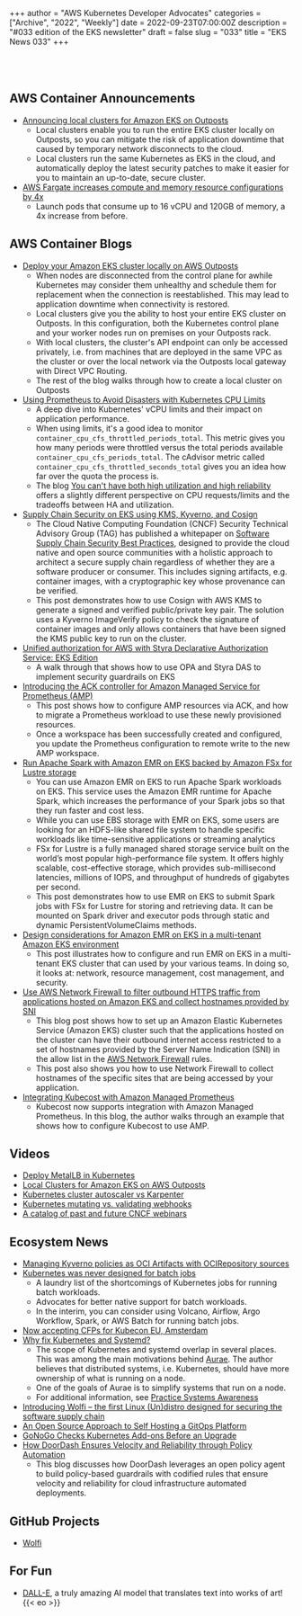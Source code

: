 +++
author = "AWS Kubernetes Developer Advocates"
categories = ["Archive", "2022", "Weekly"]
date = 2022-09-23T07:00:00Z
description = "#033 edition of the EKS newsletter"
draft = false
slug = "033"
title = "EKS News 033"
+++
<br/><br/><br/><br/>

## AWS Container Announcements

* [Announcing local clusters for Amazon EKS on Outposts](https://aws.amazon.com/about-aws/whats-new/2022/09/amazon-eks-outposts-local-clusters/)
  * Local clusters enable you to run the entire EKS cluster locally on Outposts, so you can mitigate the risk of application downtime that caused by temporary network disconnects to the cloud.
  * Local clusters run the same Kubernetes as EKS in the cloud, and automatically deploy the latest security patches to make it easier for you to maintain an up-to-date, secure cluster.
* [AWS Fargate increases compute and memory resource configurations by 4x](https://aws.amazon.com/about-aws/whats-new/2022/09/aws-fargate-increases-compute-memory-resource-configurations-4x/)
  * Launch pods that consume up to 16 vCPU and 120GB of memory, a 4x increase from before.

## AWS Container Blogs

* [Deploy your Amazon EKS cluster locally on AWS Outposts](https://aws.amazon.com/blogs/aws/deploy-your-amazon-eks-clusters-locally-on-aws-outposts/)
  * When nodes are disconnected from the control plane for awhile Kubernetes may consider them unhealthy and schedule them for replacement when the connection is reestablished. This may lead to application downtime when connectivity is restored.
  * Local clusters give you the ability to host your entire EKS cluster on Outposts. In this configuration, both the Kubernetes control plane and your worker nodes run on premises on your Outposts rack.
  * With local clusters, the cluster's API endpoint can only be accessed privately, i.e. from machines that are deployed in the same VPC as the cluster or over the local network via the Outposts local gateway with Direct VPC Routing.
  * The rest of the blog walks through how to create a local cluster on Outposts
* [Using Prometheus to Avoid Disasters with Kubernetes CPU Limits](https://aws.amazon.com/blogs/containers/using-prometheus-to-avoid-disasters-with-kubernetes-cpu-limits/)
  * A deep dive into Kubernetes' vCPU limits and their impact on application performance.
  * When using limits, it's a good idea to monitor `container_cpu_cfs_throttled_periods_total`. This metric gives you how many periods were throttled versus the total periods available `container_cpu_cfs_periods_total`. The cAdvisor metric called `container_cpu_cfs_throttled_seconds_total` gives you an idea how far over the quota the process is.
  * The blog [You can't have both high utilization and high reliability](https://home.robusta.dev/blog/kubernetes-utilization-vs-reliability/) offers a slightly different perspective on CPU requests/limits and the tradeoffs between HA and utilization.
* [Supply Chain Security on EKS using KMS, Kyverno, and Cosign](https://aws.amazon.com/blogs/opensource/supply-chain-security-on-amazon-elastic-kubernetes-service-amazon-eks-using-aws-key-management-service-aws-kms-kyverno-and-cosign/)
  * The Cloud Native Computing Foundation (CNCF) Security Technical Advisory Group (TAG) has published a whitepaper on [Software Supply Chain Security Best Practices](https://project.linuxfoundation.org/hubfs/CNCF_SSCP_v1.pdf), designed to provide the cloud native and open source communities with a holistic approach to architect a secure supply chain regardless of whether they are a software producer or consumer. This includes signing artifacts, e.g. container images, with a cryptographic key whose provenance can be verified.
  * This post demonstrates how to use Cosign with AWS KMS to generate a signed and verified public/private key pair. The solution uses a Kyverno ImageVerify policy to check the signature of container images and only allows containers that have been signed the KMS public key to run on the cluster.
* [Unified authorization for AWS with Styra Declarative Authorization Service: EKS Edition](https://aws.amazon.com/blogs/awsmarketplace/unified-authorization-aws-styra-declarative-authorization-service-eks-edition/)
  * A walk through that shows how to use OPA and Styra DAS to implement security guardrails on EKS
* [Introducing the ACK controller for Amazon Managed Service for Prometheus (AMP)](https://aws.amazon.com/blogs/mt/introducing-the-ack-controller-for-amazon-managed-service-for-prometheus/)
  * This post shows how to configure AMP resources via ACK, and how to migrate a Prometheus workload to use these newly provisioned resources.
  * Once a workspace has been successfully created and configured, you update the Prometheus configuration to remote write to the new AMP workspace.
* [Run Apache Spark with Amazon EMR on EKS backed by Amazon FSx for Lustre storage](https://aws.amazon.com/blogs/big-data/run-apache-spark-with-amazon-emr-on-eks-backed-by-amazon-fsx-for-lustre-storage/)
  * You can use Amazon EMR on EKS to run Apache Spark workloads on EKS. This service uses the Amazon EMR runtime for Apache Spark, which increases the performance of your Spark jobs so that they run faster and cost less.
  * While you can use EBS storage with EMR on EKS, some users are looking for an HDFS-like shared file system to handle specific workloads like time-sensitive applications or streaming analytics
  * FSx for Lustre is a fully managed shared storage service built on the world’s most popular high-performance file system. It offers highly scalable, cost-effective storage, which provides sub-millisecond latencies, millions of IOPS, and throughput of hundreds of gigabytes per second.
  * This post demonstrates how to use EMR on EKS to submit Spark jobs with FSx for Lustre for storing and retrieving data. It can be mounted on Spark driver and executor pods through static and dynamic PersistentVolumeClaims methods.
* [Design considerations for Amazon EMR on EKS in a multi-tenant Amazon EKS environment](https://aws.amazon.com/blogs/big-data/design-considerations-for-amazon-emr-on-eks-in-a-multi-tenant-amazon-eks-environment/)
  * This post illustrates how to configure and run EMR on EKS in a multi-tenant EKS cluster that can used by your various teams. In doing so, it looks at: network, resource management, cost management, and security.
* [Use AWS Network Firewall to filter outbound HTTPS traffic from applications hosted on Amazon EKS and collect hostnames provided by SNI](https://aws.amazon.com/blogs/security/use-aws-network-firewall-to-filter-outbound-https-traffic-from-applications-hosted-on-amazon-eks/)
  * This blog post shows how to set up an Amazon Elastic Kubernetes Service (Amazon EKS) cluster such that the applications hosted on the cluster can have their outbound internet access restricted to a set of hostnames provided by the Server Name Indication (SNI) in the allow list in the [AWS Network Firewall](https://aws.amazon.com/network-firewall/) rules.
  * This post also shows you how to use Network Firewall to collect hostnames of the specific sites that are being accessed by your application.
* [Integrating Kubecost with Amazon Managed Prometheus](https://aws.amazon.com/blogs/mt/integrating-kubecost-with-amazon-managed-service-for-prometheus/)
  * Kubecost now supports integration with Amazon Managed Prometheus. In this blog, the author walks through an example that shows how to configure Kubecost to use AMP.

## Videos

* [Deploy MetalLB in Kubernetes](https://www.youtube.com/watch?v=LMOYOtzpoXg)
* [Local Clusters for Amazon EKS on AWS Outposts](https://www.youtube.com/watch?v=zxTSKtQkF2M)
* [Kubernetes cluster autoscaler vs Karpenter](https://www.youtube.com/shorts/QMkhwpm9Zz0)
* [Kubernetes mutating vs. validating webhooks](https://www.youtube.com/shorts/iFYFZVzbibI)
* [A catalog of past and future CNCF webinars](https://community.cncf.io/cncf-online-programs/)

## Ecosystem News

* [Managing Kyverno policies as OCI Artifacts with OCIRepository sources](https://www.cncf.io/blog/2022/09/19/managing-kyverno-policies-as-oci-artifacts-with-ocirepository-sources/)
* [Kubernetes was never designed for batch jobs](https://betterprogramming.pub/kubernetes-was-never-designed-for-batch-jobs-f59be376a338)
  * A laundry list of the shortcomings of Kubernetes jobs for running batch workloads.
  * Advocates for better native support for batch workloads.
  * In the interim, you can consider using Volcano, Airflow, Argo Workflow, Spark, or AWS Batch for running batch jobs.
* [Now accepting CFPs for Kubecon EU, Amsterdam](https://events.linuxfoundation.org/kubecon-cloudnativecon-europe/)
* [Why fix Kubernetes and Systemd?](https://link.medium.com/YlfJL1t0rtb)
  * The scope of Kubernetes and systemd overlap in several places. This was among the main motivations behind [Aurae](https://docs.google.com/document/d/1dA591eipsgWeAlaSwbYNQtAQaES243IIqXPAfKhJSjU/edit#). The author believes that distributed systems, i.e. Kubernetes, should have more ownership of what is running on a node.
  * One of the goals of Aurae is to simplify systems that run on a node.
  * For additional information, see [Practice Systems Awareness](https://medium.com/@kris-nova/practical-systems-awareness-322faf092da2)
* [Introducing Wolfi – the first Linux (Un)distro designed for securing the software supply chain](https://www.chainguard.dev/unchained/introducing-wolfi-the-first-linux-un-distro)
* [An Open Source Approach to Self Hosting a GitOps Platform](https://kubefirst.io/blog/how-kubefirst-builds-kubernetes-platforms-in-8-steps)
* [GoNoGo Checks Kubernetes Add-ons Before an Upgrade](https://www.fairwinds.com/blog/gonogo-checks-kubernetes-add-ons)
* [How DoorDash Ensures Velocity and Reliability through Policy Automation](https://doordash.engineering/2022/09/20/how-doordash-ensures-velocity-and-reliability-through-policy-automation/)
  * This blog discusses how DoorDash leverages an open policy agent to build policy-based guardrails with codified rules that ensure velocity and reliability for cloud infrastructure automated deployments.

## GitHub Projects

* [Wolfi](https://github.com/wolfi-dev)

## For Fun

* [DALL-E](https://openai.com/dall-e-2/), a truly amazing AI model that translates text into works of art!
{{< eo >}}
